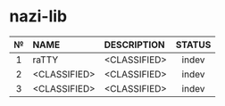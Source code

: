# nazi-lib

|  №  |            NAME             |             DESCRIPTION              | STATUS |
| :-: | :-------------------------- | :----------------------------------- | :----: |
|  1  | raTTY                       | \<CLASSIFIED>                        |  indev |
|  2  | \<CLASSIFIED>               | \<CLASSIFIED>                        |  indev |
|  3  | \<CLASSIFIED>               | \<CLASSIFIED>                        |  indev |

